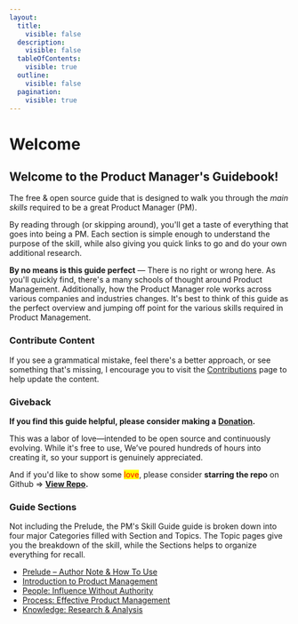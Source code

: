 ```yaml
---
layout:
  title:
    visible: false
  description:
    visible: false
  tableOfContents:
    visible: true
  outline:
    visible: false
  pagination:
    visible: true
---
```


# Welcome

## Welcome to the Product Manager's Guidebook!

The free & open source guide that is designed to walk you through the _main skills_ required to be a great Product Manager (PM).

By reading through (or skipping around), you'll get a taste of everything that goes into being a PM. Each section is simple enough to understand the purpose of the skill, while also giving you quick links to go and do your own additional research.

**By no means is this guide perfect** — There is no right or wrong here. As you'll quickly find, there's a many schools of thought around Product Management. Additionally, how the Product Manager role works across various companies and industries changes. It's best to think of this guide as the perfect overview and jumping off point for the various skills required in Product Management.



### Contribute Content

If you see a grammatical mistake, feel there's a better approach, or see something that's missing, I encourage you to visit the [Contributions](guidebook/contribute.md) page to help update the content.



### Giveback

**If you find this guide helpful, please consider making a** [**Donation**](https://donate.stripe.com/5kAbK3bqOeekgqkaEI)**.**&#x20;

This was a labor of love—intended to be open source and continuously evolving. While it's free to use, We’ve poured hundreds of hours into creating it, so your support is genuinely appreciated.

And if you'd like to show some <mark style="color:red;">love</mark>, please consider **starring the repo** on Github ⇒ [**View Repo**](https://github.com/markthepixel/pmguidebook)**.**



### Guide Sections

Not including the Prelude, the PM's Skill Guide guide is broken down into four major Categories filled with Section and Topics. The Topic pages give you the breakdown of the skill, while the Sections helps to organize everything for recall.

* [Prelude – Author Note & How To Use](prelude/author-note.md)
* [Introduction to Product Management](intro-to-product-management/overview.md)
* [People: Influence Without Authority](people-skills/overview.md)
* [Process: Effective Product Management](process-skills/overview.md)
* [Knowledge: Research & Analysis](knowledge-skills/overview.md)
